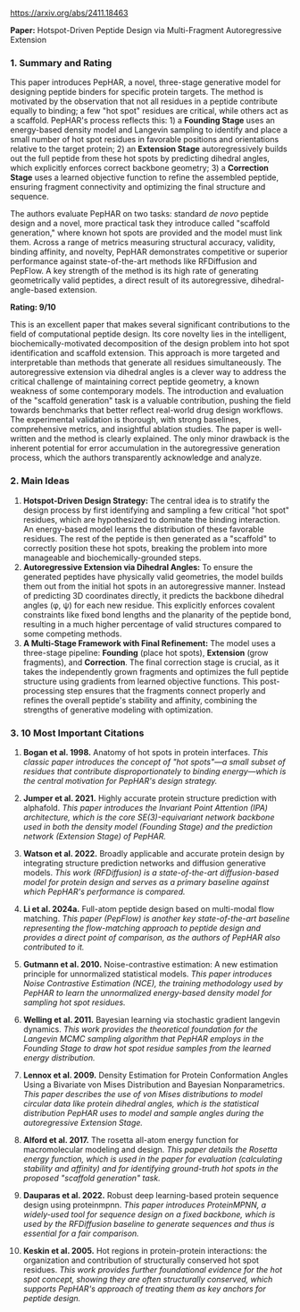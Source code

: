 https://arxiv.org/abs/2411.18463

**Paper:** Hotspot-Driven Peptide Design via Multi-Fragment Autoregressive Extension

### 1. Summary and Rating

This paper introduces PepHAR, a novel, three-stage generative model for designing peptide binders for specific protein targets. The method is motivated by the observation that not all residues in a peptide contribute equally to binding; a few "hot spot" residues are critical, while others act as a scaffold. PepHAR's process reflects this: 1) a **Founding Stage** uses an energy-based density model and Langevin sampling to identify and place a small number of hot spot residues in favorable positions and orientations relative to the target protein; 2) an **Extension Stage** autoregressively builds out the full peptide from these hot spots by predicting dihedral angles, which explicitly enforces correct backbone geometry; 3) a **Correction Stage** uses a learned objective function to refine the assembled peptide, ensuring fragment connectivity and optimizing the final structure and sequence.

The authors evaluate PepHAR on two tasks: standard *de novo* peptide design and a novel, more practical task they introduce called "scaffold generation," where known hot spots are provided and the model must link them. Across a range of metrics measuring structural accuracy, validity, binding affinity, and novelty, PepHAR demonstrates competitive or superior performance against state-of-the-art methods like RFDiffusion and PepFlow. A key strength of the method is its high rate of generating geometrically valid peptides, a direct result of its autoregressive, dihedral-angle-based extension.

**Rating: 9/10**

This is an excellent paper that makes several significant contributions to the field of computational peptide design. Its core novelty lies in the intelligent, biochemically-motivated decomposition of the design problem into hot spot identification and scaffold extension. This approach is more targeted and interpretable than methods that generate all residues simultaneously. The autoregressive extension via dihedral angles is a clever way to address the critical challenge of maintaining correct peptide geometry, a known weakness of some contemporary models. The introduction and evaluation of the "scaffold generation" task is a valuable contribution, pushing the field towards benchmarks that better reflect real-world drug design workflows. The experimental validation is thorough, with strong baselines, comprehensive metrics, and insightful ablation studies. The paper is well-written and the method is clearly explained. The only minor drawback is the inherent potential for error accumulation in the autoregressive generation process, which the authors transparently acknowledge and analyze.

### 2. Main Ideas

1.  **Hotspot-Driven Design Strategy:** The central idea is to stratify the design process by first identifying and sampling a few critical "hot spot" residues, which are hypothesized to dominate the binding interaction. An energy-based model learns the distribution of these favorable residues. The rest of the peptide is then generated as a "scaffold" to correctly position these hot spots, breaking the problem into more manageable and biochemically-grounded steps.
2.  **Autoregressive Extension via Dihedral Angles:** To ensure the generated peptides have physically valid geometries, the model builds them out from the initial hot spots in an autoregressive manner. Instead of predicting 3D coordinates directly, it predicts the backbone dihedral angles (φ, ψ) for each new residue. This explicitly enforces covalent constraints like fixed bond lengths and the planarity of the peptide bond, resulting in a much higher percentage of valid structures compared to some competing methods.
3.  **A Multi-Stage Framework with Final Refinement:** The model uses a three-stage pipeline: **Founding** (place hot spots), **Extension** (grow fragments), and **Correction**. The final correction stage is crucial, as it takes the independently grown fragments and optimizes the full peptide structure using gradients from learned objective functions. This post-processing step ensures that the fragments connect properly and refines the overall peptide's stability and affinity, combining the strengths of generative modeling with optimization.

### 3. 10 Most Important Citations

1.  **Bogan et al. 1998.** Anatomy of hot spots in protein interfaces.
    *This classic paper introduces the concept of "hot spots"—a small subset of residues that contribute disproportionately to binding energy—which is the central motivation for PepHAR's design strategy.*

2.  **Jumper et al. 2021.** Highly accurate protein structure prediction with alphafold.
    *This paper introduces the Invariant Point Attention (IPA) architecture, which is the core SE(3)-equivariant network backbone used in both the density model (Founding Stage) and the prediction network (Extension Stage) of PepHAR.*

3.  **Watson et al. 2022.** Broadly applicable and accurate protein design by integrating structure prediction networks and diffusion generative models.
    *This work (RFDiffusion) is a state-of-the-art diffusion-based model for protein design and serves as a primary baseline against which PepHAR's performance is compared.*

4.  **Li et al. 2024a.** Full-atom peptide design based on multi-modal flow matching.
    *This paper (PepFlow) is another key state-of-the-art baseline representing the flow-matching approach to peptide design and provides a direct point of comparison, as the authors of PepHAR also contributed to it.*

5.  **Gutmann et al. 2010.** Noise-contrastive estimation: A new estimation principle for unnormalized statistical models.
    *This paper introduces Noise Contrastive Estimation (NCE), the training methodology used by PepHAR to learn the unnormalized energy-based density model for sampling hot spot residues.*

6.  **Welling et al. 2011.** Bayesian learning via stochastic gradient langevin dynamics.
    *This work provides the theoretical foundation for the Langevin MCMC sampling algorithm that PepHAR employs in the Founding Stage to draw hot spot residue samples from the learned energy distribution.*

7.  **Lennox et al. 2009.** Density Estimation for Protein Conformation Angles Using a Bivariate von Mises Distribution and Bayesian Nonparametrics.
    *This paper describes the use of von Mises distributions to model circular data like protein dihedral angles, which is the statistical distribution PepHAR uses to model and sample angles during the autoregressive Extension Stage.*

8.  **Alford et al. 2017.** The rosetta all-atom energy function for macromolecular modeling and design.
    *This paper details the Rosetta energy function, which is used in the paper for evaluation (calculating stability and affinity) and for identifying ground-truth hot spots in the proposed "scaffold generation" task.*

9.  **Dauparas et al. 2022.** Robust deep learning-based protein sequence design using proteinmpnn.
    *This paper introduces ProteinMPNN, a widely-used tool for sequence design on a fixed backbone, which is used by the RFDiffusion baseline to generate sequences and thus is essential for a fair comparison.*

10. **Keskin et al. 2005.** Hot regions in protein-protein interactions: the organization and contribution of structurally conserved hot spot residues.
    *This work provides further foundational evidence for the hot spot concept, showing they are often structurally conserved, which supports PepHAR's approach of treating them as key anchors for peptide design.*
